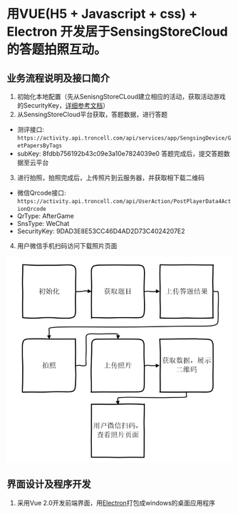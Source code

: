 # 用VUE(H5 + Javascript + css) + Electron 开发居于SensingStoreCloud的答题拍照互动。 

## 业务流程说明及接口简介


1.  初始化本地配置（先从SenisngStoreCLoud建立相应的活动，获取活动游戏的SecurityKey，[详细参考文档](https://docs.troncell.com)） 
2.  从SensingStoreCloud平台获取，答题数据，进行答题 
- 测评接口: `https://activity.api.troncell.com/api/services/app/SengsingDevice/GetPapersByTags`
- subKey: 8fdbb756192b43c09e3a10e7824039e0
答题完成后，提交答题数据至云平台
3.  进行拍照，拍照完成后，上传照片到云服务器，并获取相下载二维码
- 微信Qrcode接口: `https://activity.api.troncell.com/api/UserAction/PostPlayerData4ActionQrcode`
- QrType: AfterGame
- SnsType: WeChat
- SecurityKey: 9DAD3E8E53CC46D4AD2D73C4024207E2
4.  用户微信手机扫码访问下载照片页面

![业务流程图](https://raw.githubusercontent.com/troncell/WebDeveloperTraining/e956fa834ca38a20a323f26eaf8f8c8618f00224/02-Bussiness/assests/QA_Photing_flow.png)

## 界面设计及程序开发

1.  采用Vue 2.0开发前端界面，用[Electron](https://github.com/electron/)打包成windows的桌面应用程序


##
